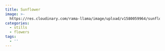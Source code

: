```yaml
---
title: Sunflower
image: >-
  https://res.cloudinary.com/rama-llama/image/upload/v1580059964/sunflower_ungsku.jpg
categories:
  - stills
  - flowers
tags:
  - ''
---
```


